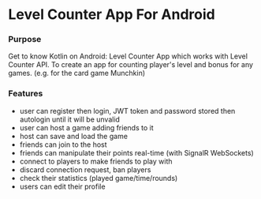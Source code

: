 # Level Counter App For Android


### Purpose
Get to know Kotlin on Android: Level Counter App which works with Level Counter API.
To create an app for counting player's level and bonus for any games. (e.g. for the card game Munchkin)


### Features
- user can register then login, JWT token and password stored then autologin until it will be unvalid
- user can host a game adding friends to it
- host can save and load the game
- friends can join to the host
- friends can manipulate their points real-time (with SignalR WebSockets)
- connect to players to make friends to play with
- discard connection request, ban players
- check their statistics (played game/time/rounds)
- users can edit their profile
